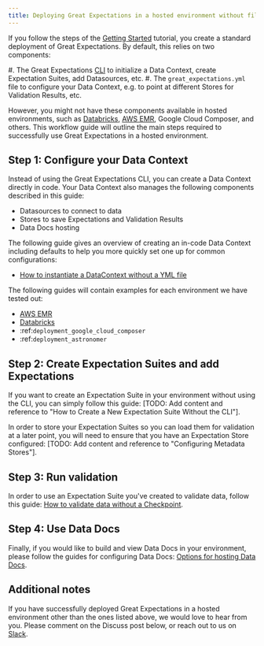 ```yaml
---
title: Deploying Great Expectations in a hosted environment without file system or CLI
---
```


If you follow the steps of the [Getting Started](../tutorials/getting_started/intro) tutorial, you create a standard deployment of Great Expectations. By default, this relies on two components:

#. The Great Expectations [CLI](../guides/miscellaneous/how_to_use_the_great_expectations_cli) to initialize a Data Context, create Expectation Suites, add Datasources, etc.
#. The ``great_expectations.yml`` file to configure your Data Context, e.g. to point at different Stores for Validation Results, etc.


However, you might not have these components available in hosted environments, such as [Databricks](./how_to_instantiate_a_data_context_on_databricks_spark_cluster), [AWS EMR](./how_to_instantiate_a_data_context_on_an_emr_spark_cluster), Google Cloud Composer, and others. This workflow guide will outline the main steps required to successfully use Great Expectations in a hosted environment.


Step 1: Configure your Data Context
-------------------------------------
 Instead of using the Great Expectations CLI, you can create a Data Context directly in code. Your Data Context also manages the following components described in this guide:

- Datasources to connect to data
- Stores to save Expectations and Validation Results
- Data Docs hosting

The following guide gives an overview of creating an in-code Data Context including defaults to help you more quickly set one up for common configurations:

- [How to instantiate a DataContext without a YML file](../guides/setup/configuring_data_contexts/how_to_instantiate_a_data_context_without_a_yml_file)

The following guides will contain examples for each environment we have tested out:

- [AWS EMR](./how_to_instantiate_a_data_context_on_an_emr_spark_cluster)
- [Databricks](./how_to_instantiate_a_data_context_on_databricks_spark_cluster)
- :ref:`deployment_google_cloud_composer`
- :ref:`deployment_astronomer`


Step 2: Create Expectation Suites and add Expectations
-------------------------------------------------------

If you want to create an Expectation Suite in your environment without using the CLI, you can simply follow this guide: [TODO: Add content and reference to "How to Create a New Expectation Suite Without the CLI"].

In order to store your Expectation Suites so you can load them for validation at a later point, you will need to ensure that you have an Expectation Store configured: [TODO: Add content and reference to "Configuring Metadata Stores"].

Step 3: Run validation
--------------------------------

In order to use an Expectation Suite you've created to validate data, follow this guide: [How to validate data without a Checkpoint](../guides/validation/advanced/how_to_validate_data_without_a_checkpoint).

Step 4: Use Data Docs
----------------------

Finally, if you would like to build and view Data Docs in your environment, please follow the guides for configuring Data Docs: [Options for hosting Data Docs](../tutorials/getting_started/customize_your_deployment#options_for_hosting_data_docs).

Additional notes
----------------

If you have successfully deployed Great Expectations in a hosted environment other than the ones listed above, we would love to hear from you. Please comment on the Discuss post below, or reach out to us on [Slack](https://greatexpectations.io/slack).
